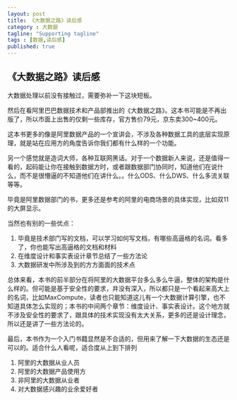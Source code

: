 ```yaml
---
layout: post
title: 《大数据之路》读后感
category : 大数据
tagline: "Supporting tagline"
tags : [数据,读后感]
published: true
---
```


## 《大数据之路》读后感

大数据处理以前没有接触过，需要弥补一下这块短板。

然后在看阿里巴巴数据技术和产品部推出的《大数据之路》。这本书可能是不再出版了，所以市面上出售的仅剩一些库存，官方售价79元，京东卖300~400元。

这本书更多的像是阿里数据产品的一个宣讲会，不涉及各种数据工具的底层实现原理，就是站在应用方的角度告诉你我们都有什么样的一个功能。

另一个感觉就是造词大师，各种互联网黑话。对于一个数据新人来说，还是值得一看的，起码能让你在接触到数据方时，或者跟数据部门协同时，知道他们在说什么，而不是很懵逼的不知道他们在讲什么。。什么ODS、什么DWS、什么多流关联等等。

毕竟是阿里数据部门的书，更多还是参考的阿里的电商场景的具体实现，比如双11的大屏显示。

当然也有别的一些优点：
1. 毕竟是技术部门写的文档，可以学习如何写文档，有哪些高逼格的名词。看多了，你也能写出高逼格的文档和材料
2. 在维度设计和事实表设计章节总结了一些方法论
3. 大数据研发中所涉及到的方方面面的技术点

总体来看，本书的前半部分在将阿里的大数据平台多么多么牛逼，整体的架构是什么样的。但可能是基于安全性的要求，并没有深入，所以都只是一个看起来高大上的名词，比如MaxCompute，读者也只能知道这儿有一个大数据计算引擎，也不知道具体怎么实现的；本书的中间两个章节：维度设计、事实表设计。这个地方就不涉及安全性的要求了，跟具体的技术实现没有太大关系，更多的还是设计理念，所以还是讲了一些方法论的。

最后，本书作为一个入门书籍显然是不合适的，但用来了解一下大数据的生态还是可以的。适合什么人看呢，适合度从上到下排列

1. 阿里的大数据从业人员
2. 阿里的大数据产品使用方
3. 非阿里的大数据从业者
4. 对大数据感兴趣的业余爱好者


